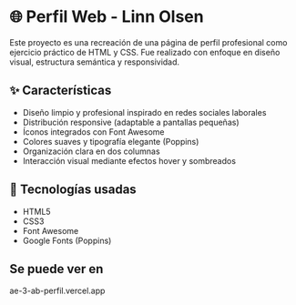 # 🌐 Perfil Web - Linn Olsen

Este proyecto es una recreación de una página de perfil profesional como ejercicio práctico de HTML y CSS. Fue realizado con enfoque en diseño visual, estructura semántica y responsividad.

## ✨ Características

- Diseño limpio y profesional inspirado en redes sociales laborales
- Distribución responsive (adaptable a pantallas pequeñas)
- Íconos integrados con Font Awesome
- Colores suaves y tipografía elegante (Poppins)
- Organización clara en dos columnas
- Interacción visual mediante efectos hover y sombreados

## 🧰 Tecnologías usadas

- HTML5
- CSS3
- Font Awesome
- Google Fonts (Poppins)

## Se puede ver en
ae-3-ab-perfil.vercel.app

